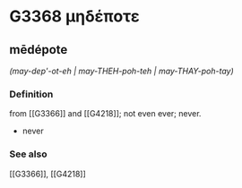 # G3368 μηδέποτε

## mēdépote

_(may-dep'-ot-eh | may-THEH-poh-teh | may-THAY-poh-tay)_

### Definition

from [[G3366]] and [[G4218]]; not even ever; never.

- never

### See also

[[G3366]], [[G4218]]

